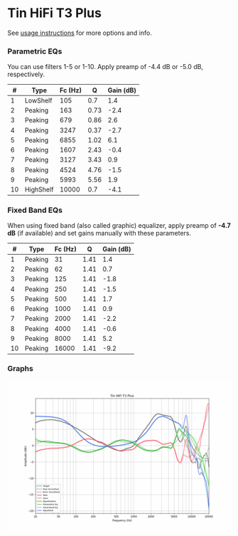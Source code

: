 # Tin HiFi T3 Plus
See [usage instructions](https://github.com/jaakkopasanen/AutoEq#usage) for more options and info.

### Parametric EQs
You can use filters 1-5 or 1-10. Apply preamp of -4.4 dB or -5.0 dB, respectively.

|   # | Type      |   Fc (Hz) |    Q |   Gain (dB) |
|-----|-----------|-----------|------|-------------|
|   1 | LowShelf  |       105 | 0.7  |         1.4 |
|   2 | Peaking   |       163 | 0.73 |        -2.4 |
|   3 | Peaking   |       679 | 0.86 |         2.6 |
|   4 | Peaking   |      3247 | 0.37 |        -2.7 |
|   5 | Peaking   |      6855 | 1.02 |         6.1 |
|   6 | Peaking   |      1607 | 2.43 |        -0.4 |
|   7 | Peaking   |      3127 | 3.43 |         0.9 |
|   8 | Peaking   |      4524 | 4.76 |        -1.5 |
|   9 | Peaking   |      5993 | 5.56 |         1.9 |
|  10 | HighShelf |     10000 | 0.7  |        -4.1 |

### Fixed Band EQs
When using fixed band (also called graphic) equalizer, apply preamp of **-4.7 dB** (if available) and set gains manually with these parameters.

|   # | Type    |   Fc (Hz) |    Q |   Gain (dB) |
|-----|---------|-----------|------|-------------|
|   1 | Peaking |        31 | 1.41 |         1.4 |
|   2 | Peaking |        62 | 1.41 |         0.7 |
|   3 | Peaking |       125 | 1.41 |        -1.8 |
|   4 | Peaking |       250 | 1.41 |        -1.5 |
|   5 | Peaking |       500 | 1.41 |         1.7 |
|   6 | Peaking |      1000 | 1.41 |         0.9 |
|   7 | Peaking |      2000 | 1.41 |        -2.2 |
|   8 | Peaking |      4000 | 1.41 |        -0.6 |
|   9 | Peaking |      8000 | 1.41 |         5.2 |
|  10 | Peaking |     16000 | 1.41 |        -9.2 |

### Graphs
![](./Tin%20HiFi%20T3%20Plus.png)
